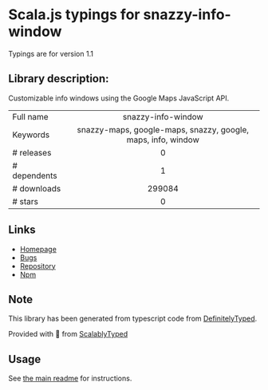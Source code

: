 
# Scala.js typings for snazzy-info-window

Typings are for version 1.1

## Library description:
Customizable info windows using the Google Maps JavaScript API.

|                    |                 |
| ------------------ | :-------------: |
| Full name          | snazzy-info-window |
| Keywords           | snazzy-maps, google-maps, snazzy, google, maps, info, window |
| # releases         | 0 |
| # dependents       | 1 |
| # downloads        | 299084 |
| # stars            | 0 |

## Links
- [Homepage](https://github.com/atmist/snazzy-info-window)
- [Bugs](https://github.com/atmist/snazzy-info-window/issues)
- [Repository](https://github.com/atmist/snazzy-info-window)
- [Npm](https://www.npmjs.com/package/snazzy-info-window)
    


## Note
This library has been generated from typescript code from [DefinitelyTyped](https://definitelytyped.org).

Provided with :purple_heart: from [ScalablyTyped](https://github.com/oyvindberg/ScalablyTyped)

## Usage
See [the main readme](../../readme.md) for instructions.


